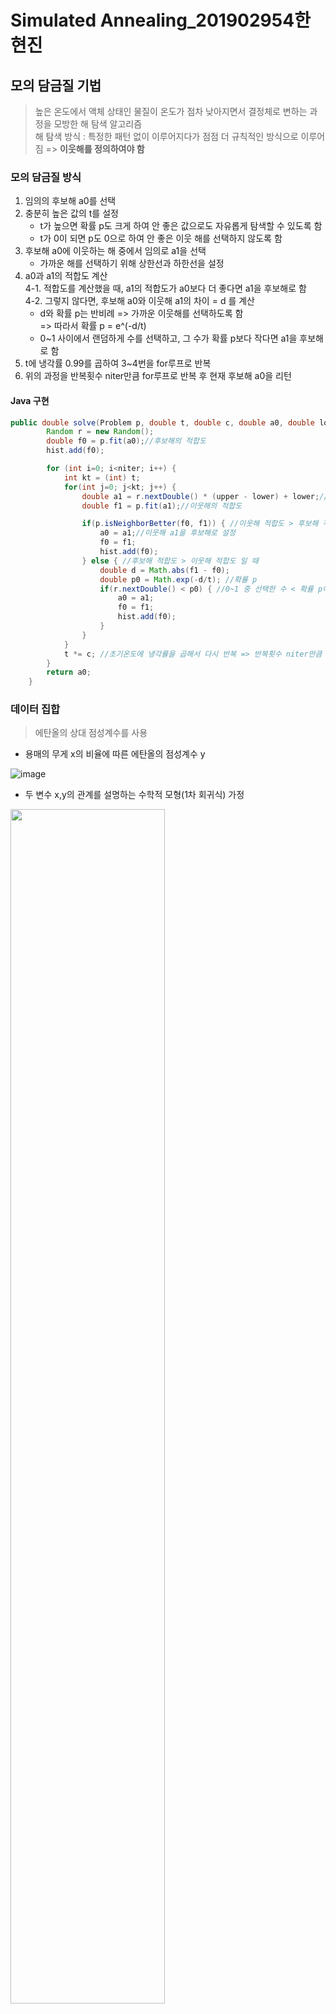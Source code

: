 # Simulated Annealing_201902954한현진
## 모의 담금질 기법
> 높은 온도에서 액체 상태인 물질이 온도가 점차 낮아지면서 결정체로 변하는 과정을 모방한 해 탐색 알고리즘  
> 해 탐색 방식 : 특정한 패턴 없이 이루어지다가 점점 더 규칙적인 방식으로 이루어짐 => **이웃해를 정의하여야 함**
### 모의 담금질 방식
1. 임의의 후보해 a0를 선택
2. 충분히 높은 값의 t를 설정
   - t가 높으면 확률 p도 크게 하여 안 좋은 값으로도 자유롭게 탐색할 수 있도록 함
   - t가 0이 되면 p도 0으로 하여 안 좋은 이웃 해를 선택하지 않도록 함
3. 후보해 a0에 이웃하는 해 중에서 임의로 a1을 선택  
   - 가까운 해를 선택하기 위해 상한선과 하한선을 설정  
4. a0과 a1의 적합도 계산  
4-1. 적합도를 계산했을 때, a1의 적합도가 a0보다 더 좋다면 a1을 후보해로 함  
4-2. 그렇지 않다면, 후보해 a0와 이웃해 a1의 차이 = d 를 계산  
   - d와 확률 p는 반비례 => 가까운 이웃해를 선택하도록 함  
   => 따라서 확률 p = e^(-d/t)
   - 0~1 사이에서 랜덤하게 수를 선택하고, 그 수가 확률 p보다 작다면 a1을 후보해로 함
5. t에 냉각률 0.99를 곱하여 3~4번을 for루프로 반복
6. 위의 과정을 반복횟수 niter만큼 for루프로 반복 후 현재 후보해 a0을 리턴

#### Java 구현
```java
public double solve(Problem p, double t, double c, double a0, double lower, double upper) {
        Random r = new Random();
        double f0 = p.fit(a0);//후보해의 적합도
        hist.add(f0);

        for (int i=0; i<niter; i++) {
            int kt = (int) t;
            for(int j=0; j<kt; j++) {
                double a1 = r.nextDouble() * (upper - lower) + lower;//이웃해 a1 선택
                double f1 = p.fit(a1);//이웃해의 적합도

                if(p.isNeighborBetter(f0, f1)) { //이웃해 적합도 > 후보해 적합도 일 떄
                    a0 = a1;//이웃해 a1을 후보해로 설정
                    f0 = f1;
                    hist.add(f0);
                } else { //후보해 적합도 > 이웃해 적합도 일 때
                    double d = Math.abs(f1 - f0);
                    double p0 = Math.exp(-d/t); //확률 p
                    if(r.nextDouble() < p0) { //0~1 중 선택한 수 < 확률 p이면 이웃해 a1을 후보해로 설정
                        a0 = a1;
                        f0 = f1;
                        hist.add(f0);
                    }
                }
            }
            t *= c; //초기온도에 냉각률을 곱해서 다시 반복 => 반복횟수 niter만큼 반복 후 현재 후보해 a0 리턴
        }
        return a0;
    }
```  

### 데이터 집합
> 에탄올의 상대 점성계수를 사용
- 용매의 무게 x의 비율에 따른 에탄올의 점성계수 y  

 ![image](https://user-images.githubusercontent.com/80517119/173869404-538dcbb2-d1ff-4ade-90c3-6ce8f73eaeff.png)  
- 두 변수 x,y의 관계를 설명하는 수학적 모형(1차 회귀식) 가정  

<img src = "https://user-images.githubusercontent.com/80517119/173870361-7871009b-d4cd-44d9-bd26-dd27938f6366.png" width="70%"></img>  

 => 데이터 집합을 통해 1차 회귀식을 **y = 0.0505x + 1.0373**으로 가정  
 
### 모의 담금질
> b를 1로 고정시킨 후(직관적으로 추정 가능), a의 값을 모의 담금질을 통해 추정  
- 실제 데이터 값과 추정한 a의 값으로 ax+1 연산을 한 값의 차이 = 에러
- 에러 값을 제곱해서 더하는 것을 반복하여 전체 에러 값을 계산 => 아래로 볼록한 2차함수의 형태이므로 에러가 최소가 되는 a값을 찾을 수 있습니다  

#### 실행 결과

<img src = "https://user-images.githubusercontent.com/80517119/174146685-70df659c-9306-4ef5-a09e-558578d87c8b.jpg" width="70%"></img>  

=> a0 = 0.0500214
 
### 모의 담금질 결과
1. 사용한 데이터 집합  

 <img src = "https://user-images.githubusercontent.com/80517119/174120022-380d9c6c-7df0-4300-a36f-5a766f839857.JPG" width="40%"></img>  
 
2. 설정한 1차 회귀식  

 <img src = "https://user-images.githubusercontent.com/80517119/174120751-6399fe63-0067-4e9e-8f77-d2b6ba4da537.png" width="50%"></img>   
 
3. 모의 담금질 기법 결과  
<img src = "https://user-images.githubusercontent.com/80517119/174121006-38e7bd2c-11c0-4790-8ba1-279587ec6385.png" width="50%"></img>   

=> 설정했던 1차 회귀식보다, 사용한 데이터 집합에 근소하게 더 가까워진 결과 값을 나타냅니다

 
